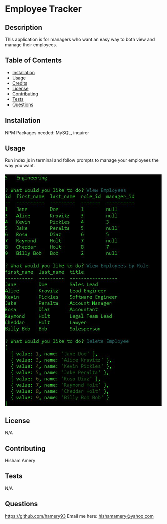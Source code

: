         
# Employee Tracker


## Description 

This application is for managers who want an easy way to both view and manage their employees. 

## Table of Contents

* [Installation](#installation)
* [Usage](#usage)
* [Credits](#credits)
* [License](#license)
* [Contributing](#contributing)
* [Tests](#tests)
* [Questions](#questions) 
    
## Installation

NPM Packages needed: MySQL, inquirer


## Usage 

Run index.js in terminal and follow prompts to manage your employees the way you want.

![app screen shot](https://github.com/hamery93/Employee-Tracker/blob/master/Assets/appScreenshot.jpg)
   
## License

N/A
    
## Contributing

Hisham Amery


## Tests
N/A
    
## Questions

https://github.com/hamery93
Email me here: hishamamery@yahoo.com
    